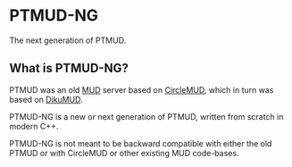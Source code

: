 # PTMUD-NG

The next generation of PTMUD.

## What is PTMUD-NG?

PTMUD was an old [MUD](https://en.wikipedia.org/wiki/MUD) server based on
[CircleMUD](https://www.circlemud.org), which in turn was based on
[DikuMUD](https://en.wikipedia.org/wiki/DikuMUD).

PTMUD-NG is a new or next generation of PTMUD, written from scratch in modern
C++.

PTMUD-NG is not meant to be backward compatible with either the old PTMUD or
with CircleMUD or other existing MUD code-bases.

